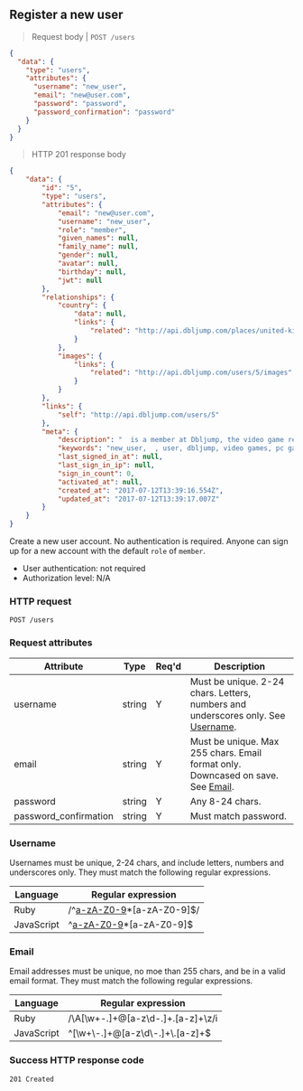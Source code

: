 ## <a name="users_create"></a>Register a new user

> Request body | `POST /users`

```JSON
{
  "data": {
    "type": "users",
    "attributes": {
      "username": "new_user",
      "email": "new@user.com",
      "password": "password",
      "password_confirmation": "password"
    }
  }
}
```

> HTTP 201 response body

```JSON
{
    "data": {
        "id": "5",
        "type": "users",
        "attributes": {
            "email": "new@user.com",
            "username": "new_user",
            "role": "member",
            "given_names": null,
            "family_name": null,
            "gender": null,
            "avatar": null,
            "birthday": null,
            "jwt": null
        },
        "relationships": {
            "country": {
                "data": null,
                "links": {
                    "related": "http://api.dbljump.com/places/united-kingdom"
                }
            },
            "images": {
                "links": {
                    "related": "http://api.dbljump.com/users/5/images"
                }
            }
        },
        "links": {
            "self": "http://api.dbljump.com/users/5"
        },
        "meta": {
            "description": "  is a member at Dbljump, the video game reference.",
            "keywords": "new_user,  , user, dbljump, video games, pc games, gaming",
            "last_signed_in_at": null,
            "last_sign_in_ip": null,
            "sign_in_count": 0,
            "activated_at": null,
            "created_at": "2017-07-12T13:39:16.554Z",
            "updated_at": "2017-07-12T13:39:17.007Z"
        }
    }
}
```

Create a new user account. No authentication is required. Anyone can sign up for a new account with the default `role` of `member`.

* User authentication: not required
* Authorization level: N/A

### HTTP request

`POST /users`

### Request attributes

Attribute | Type | Req'd | Description
--------- | ---- | ----- | -----------
username | string | Y | Must be unique. 2-24 chars. Letters, numbers and underscores only. See [Username](#user_username).
email | string | Y | Must be unique. Max 255 chars. Email format only. Downcased on save. See [Email](#user_email).
password | string | Y | Any 8-24 chars.
password_confirmation | string | Y | Must match password.

### <a name="user_username"></a>Username

Usernames must be unique, 2-24 chars, and include letters, numbers and underscores only. They must match the following regular expressions.

Language | Regular expression
-------- | ------------------
Ruby | /^[a-zA-Z0-9](\w/&#124;\.)*[a-zA-Z0-9]$/
JavaScript | ^[a-zA-Z0-9](\\w&#124;\\.)*[a-zA-Z0-9]$

### <a name="user_email"></a>Email

Email addresses must be unique, no moe than 255 chars, and be in a valid email format. They must match the following regular expressions.

Language | Regular expression
-------- | ------------------
Ruby | /\A[\w+\-.]+@[a-z\d\-.]+\.[a-z]+\z/i
JavaScript | ^[\\w+\\-.]+@[a-z\\d\\-.]+\\.[a-z]+$

### Success HTTP response code

`201 Created`
